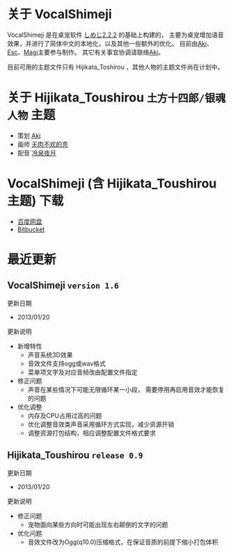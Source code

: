 # 关于 VocalShimeji
VocalShimeji 是在桌宠软件 [しめじ2.2.2](http://www.group-finity.com/Shimeji/) 的基础上构建的，
主要为桌宠增加语音效果，并进行了简体中文的本地化，以及其他一些额外的优化。
目前由[Aki](http://weibo.com/akitang0531)、[Esc](http://weibo.com/u/1450315544)、[Magi](http://http://weibo.com/mmagi)主要参与制作。
其它有关事宜协调请联络[Aki](http://weibo.com/akitang0531)。

目前可用的主题文件只有 Hijikata_Toshirou ，其他人物的主题文件尚在计划中。

# 关于 Hijikata_Toushirou `土方十四郎/银魂人物` 主题 
* 策划 [Aki](http://weibo.com/akitang0531)
* 画师 [无肉不欢的壳](http://weibo.com/feiqiuxuan)
* 配音`[冷泉夜月](http://weibo.com/lengquanyeyue)

# VocalShimeji (含 Hijikata_Toushirou 主题) 下载
 * [百度网盘](http://pan.baidu.com/share/link?shareid=182150&uk=1476694032)
 * [Bitbucket](https://bitbucket.org/magi/vocalshimeji/downloads)

# 最近更新
## VocalShimeji `version 1.6`

更新日期

* 2013/01/20

更新说明

* 新增特性
    * 声音系统3D效果
    * 音效文件支持ogg或wav格式
    * 菜单项文字及对应音频改由配置文件指定
* 修正问题
    * 声音在某些情况下可能无限循环某一小段，
      需要停用再启用音效才能恢复的问题
* 优化调整
    * 内存及CPU占用过高的问题
    * 优化调整音效类声音采用循环方式实现，减少资源开销
    * 调整资源打包结构，相应调整配置文件格式要求

## Hijikata_Toushirou `release 0.9`

更新日期

* 2013/01/20

更新说明

* 修正问题
    * 宠物面向某些方向时可能出现左右颠倒的文字的问题
* 优化问题
    * 音效文件改为Ogg(q10.0)压缩格式，在保证音质的前提下缩小打包体积
